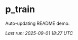 # p_train

Auto-updating README demo.

<!--START_SECTION:status-->
_Last run: 2025-09-01 18:27 UTC_
<!--END_SECTION:status-->

































































































































































































































































































